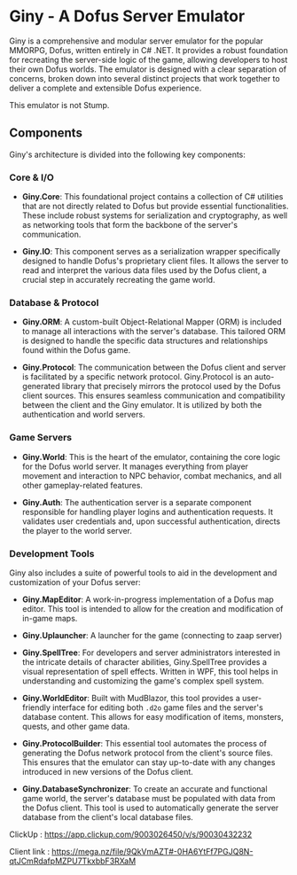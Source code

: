 # Giny - A Dofus Server Emulator

Giny is a comprehensive and modular server emulator for the popular MMORPG, Dofus, written entirely in C# .NET. It provides a robust foundation for recreating the server-side logic of the game, allowing developers to host their own Dofus worlds. The emulator is designed with a clear separation of concerns, broken down into several distinct projects that work together to deliver a complete and extensible Dofus experience.

This emulator is not Stump.

## Components

Giny's architecture is divided into the following key components:

### Core & I/O

*   **Giny.Core**: This foundational project contains a collection of C# utilities that are not directly related to Dofus but provide essential functionalities. These include robust systems for serialization and cryptography, as well as networking tools that form the backbone of the server's communication.

*   **Giny.IO**: This component serves as a serialization wrapper specifically designed to handle Dofus's proprietary client files. It allows the server to read and interpret the various data files used by the Dofus client, a crucial step in accurately recreating the game world.

### Database & Protocol

*   **Giny.ORM**: A custom-built Object-Relational Mapper (ORM) is included to manage all interactions with the server's database. This tailored ORM is designed to handle the specific data structures and relationships found within the Dofus game.

*   **Giny.Protocol**: The communication between the Dofus client and server is facilitated by a specific network protocol. Giny.Protocol is an auto-generated library that precisely mirrors the protocol used by the Dofus client sources. This ensures seamless communication and compatibility between the client and the Giny emulator. It is utilized by both the authentication and world servers.

### Game Servers

*   **Giny.World**: This is the heart of the emulator, containing the core logic for the Dofus world server. It manages everything from player movement and interaction to NPC behavior, combat mechanics, and all other gameplay-related features.

*   **Giny.Auth**: The authentication server is a separate component responsible for handling player logins and authentication requests. It validates user credentials and, upon successful authentication, directs the player to the world server.

### Development Tools

Giny also includes a suite of powerful tools to aid in the development and customization of your Dofus server:

*   **Giny.MapEditor**: A work-in-progress implementation of a Dofus map editor. This tool is intended to allow for the creation and modification of in-game maps.

*   **Giny.Uplauncher**: A launcher for the game (connecting to zaap server)
  
*   **Giny.SpellTree**: For developers and server administrators interested in the intricate details of character abilities, Giny.SpellTree provides a visual representation of spell effects. Written in WPF, this tool helps in understanding and customizing the game's complex spell system.

*   **Giny.WorldEditor**: Built with MudBlazor, this tool provides a user-friendly interface for editing both `.d2o` game files and the server's database content. This allows for easy modification of items, monsters, quests, and other game data.

*   **Giny.ProtocolBuilder**: This essential tool automates the process of generating the Dofus network protocol from the client's source files. This ensures that the emulator can stay up-to-date with any changes introduced in new versions of the Dofus client.

*   **Giny.DatabaseSynchronizer**: To create an accurate and functional game world, the server's database must be populated with data from the Dofus client. This tool is used to automatically generate the server database from the client's local database files.

ClickUp : https://app.clickup.com/9003026450/v/s/90030432232

Client link : https://mega.nz/file/9QkVmAZT#-0HA6YtFf7PGJQ8N-qtJCmRdafpMZPU7TkxbbF3RXaM
